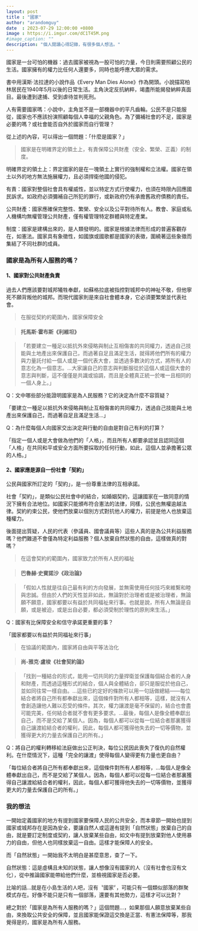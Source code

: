 ```yaml
---
layout: post
title : "國家"
author: "arandomguy"
date  : 2023-07-29 12:00:00 +0800
image : https://i.imgur.com/dC1T45M.png
#image_caption: ""
description: "個人閱讀心得記錄，有很多個人想法。"
---
```


國家是一台可怕的機器：過去國家被視為一股可怕的力量，今日則需要照顧公民的生活。國家擁有的權力比任何人還要多，同時也能呼應大眾的需求。

<!--more-->

書中用漢斯‧法拉達的小說作品《Every Man Dies Alone》作為開頭。小說描寫柏林居民在1940年5月以後的日常生活。主角決定反抗納粹，竭盡所能揭發納粹真面目。最後遭到逮捕、受到虐待並判死刑。

人有需要國家嗎：小說中，主角並不是一部機器中的平凡齒輪。公民不是只能服從，國家也不應該扮演照顧每個人幸福的父親角色。為了彌補社會的不足，國家是必要的嗎？或社會能否自外於國家而自行管理？

從上述的內容，可以得出一個問題：「什麼是國家？」

> 國家是在明確界定的領土上，有責保障公共財產（安全、繁榮、正義）的制度。

明確界定的領土上：界定國家的是在一塊領土上實行的強制權和立法權。國家在領土以外的地方無法施展權力，且必須捍衛他國的侵犯。

有責：國家對整個社會具有權威性，並以特定方式行使權力，也須在時限內回應國民訴求。如政府必須彌補自己所犯的罪行，或新政府仍有承擔舊政府債務的責任。

公共財產：國家應確保完整性、繁榮、安全以及公平對待所有人。教會、家庭或私人機構均無權管理公共財產，僅有權管理特定群體與特定產業。

制度：國家是建構出來的，是人類發明的。國家是根據法律而形成的普遍客觀存在，如憲法。國家具有象徵性，如國旗或國歌都是國家的表徵，圍繞著這些象徵而集結了不同社群的成員。


### 國家是為所有人服務的嗎？

#### 1、國家對公共財產負責

過去人們應該要對城邦犧牲奉獻，如蘇格拉底被指控對城邦中的神祉不敬，但他寧死不願背叛他的城邦。而現代國家則是來自社會體本身，它必須要繁榮並代表社會。

> 在服從契約的範圍內，國家保障安全

> #### 托馬斯‧霍布斯《利維坦》

> 「若要建立一種足以抵抗外來侵略與制止互相傷害的共同權力，透過自己技能與土地產出來保護自己，而過著自足且滿足生活，就得將他們所有的權力與力量託付給一個人或是一個代表大會，並透過多數決的方式，將所有人的意志化為一個意志。…大家讓自己的意志與判斷服從於這個人或這個大會的意志與判斷，這不僅僅是共識或協調，而且是全體真正統一於唯一且相同的一個人身上。」

Q：文中哪些部分能證明國家是為人民服務？它的決定為什麼不容質疑？

「要建立一種足以抵抗外來侵略與制止互相傷害的共同權力，透過自己技能與土地產出來保護自己，而過著自足且滿足生活…」

Q：為什麼每個人向國家交出決定與行動的自由是對自己有利的打算？

「指定一個人或是大會做為他們的「人格」，而且所有人都要承認並且認同這個「人格」在共同和平或安全方面所要採取的任何行動，如此，這個人並承擔著公眾的人格。」

#### 2、國家應是源自一份社會「契約」

公民與國家所訂定的「契約」，是一份尊重法律的互相承諾。

社會「契約」，是類似公民社會中的結合，如婚姻契約，這讓國家在一致同意的情況下擁有合法地位。如國家只能頒布符合憲法的法律，同樣，公民也無權逾越法律。契約約束公民，使他們放棄以個別方式對抗他人的權力，前提是他人也放棄這種權力。

後面提出質疑，人民的代表（參議員、國會議員等）這些人真的是為公共利益服務嗎？他們難道不會僅為特定利益服務？個人放棄自然狀態的自由，這樣做真的對嗎？

> 在這會契約的範圍內，國家致力於所有人民的福祉

> #### 巴魯赫‧史賓諾沙《政治論》

> 「假如人性就是往自己最有利的方向發展，並無需使用任何技巧來維繫和睦與忠誠。但由於人們的天性並非如此，無論對於治理者或是被治理者，無論願不願意，國家都要以有益於共同福祉來行事。也就是說，所有人無論是自願，或是被迫，或是出自必要，都必須受制於理性的原則來生活。」

Q：國家有比保障安全和信守承諾更重要的事？

「國家都要以有益於共同福祉來行事」

> 在協議的範圍內，國家將自由與平等法治化

> #### 尚-雅克·盧梭《社會契約論》

> 「找到一種結合的形式，能用一切共同的力量捍衛並保護每個結合者的人身和財產，而透過這種形式的結合，個人與全體結合，卻只是服從於他自己，並如同往常一樣自由。…這些已約定好的條款可以用一句話做總結——每位結合者將自己所有都奉獻出來，這個條件對所有人都相等，這樣，就沒有人會創造讓他人難以忍受的條件。其次，權力讓渡是毫不保留的，結合也會盡可能完美，任何結合者就不會有更多要求。…最後，每個人是像全體奉獻出自己，而不是交給了某個人。因為，每個人都可以從每一位結合者那裏獲得自己讓渡給結合者的權利，因此，每個人都可獲得他失去的一切等價物，並獲得更大的力量去保護自己的所有。」

Q：將自己的權利轉移給法庭做出公正判決，每位公民因此喪失了復仇的自然權利。在什麼情況下，這種「完全的讓渡」使得每個人變得更有力量也更自由？

「每位結合者將自己所有都奉獻出來，這個條件對所有人都相等，…每個人是像全體奉獻出自己，而不是交給了某個人。因為，每個人都可以從每一位結合者那裏獲得自己讓渡給結合者的權利，因此，每個人都可獲得他失去的一切等價物，並獲得更大的力量去保護自己的所有。」


### 我的想法

一開始定義國家的地方有提到國家要保障人民的公共安全，而本章節一開始也提到國家或城邦存在是因為安全，要讓自然人或這邊有提到「自然狀態」放棄自己的自由，就是要訂定制度或契約，讓人放棄某些自由，如文中有提到放棄對他人使用暴力的自由，但他人也同樣放棄這一自由。這樣才能保障人的安全。

而「自然狀態」一開始我不太明白是甚麼意思，查了一下。

自然狀態：這是虛構且未知的狀態，讓人想像沒有國家的人（沒有社會也沒有文化），從中推論國家能帶給他們什麼，並檢視國家是否必要。

比喻的話…就是在小島生活的人吧，沒有〝國家〞，可能只有一個類似部落的群聚模式存在。好像不能只是只有一個部落，還要有其他勢力，這樣才可以比對？

總之對於「國家是為所有人服務的嗎？」這個問題…，如果那個人願意放棄某些自由，來換取公共安全的保障，並且國家能保證這交換是正當、有憲法保障等，那我覺得是的，國家是為所有人服務。

<!--END-->